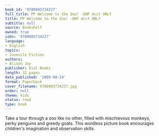 ```yaml
---
book_id: '9780803734227'
full_title: PP Welcome to the Zoo! -DWF Acct ONLY
title: PP Welcome to the Zoo! -DWF Acct ONLY
subtitle: null
source: Bookshelf
owned: true
isbn: '9780803734227'
language:
- English
topics:
- Juvenile Fiction
authors:
- Alison Jay
publisher: Dial Books
length: 32 pages
date_published: '2009-08-29'
format: Paperback
cover_filename: 9780803734227.jpg
order: null
theme: kids
status: read
type: book
---
```

Take a tour through a zoo like no other, filled with mischievous monkeys, perky penguins and greedy goats. This wordless picture book encourages children's imagination and observation skills.
